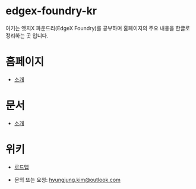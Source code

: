 # edgex-foundry-kr

여기는 엣지X 파운드리(EdgeX Foundry)를 공부하며 홈페이지의 주요 내용을 한글로 정리하는 곳 입니다.

# 홈페이지
* [소개](about.md)

# 문서
* [소개](intro.md)

# 위키
* [로드맵](wiki_roadmap.md)

* 문의 또는 요청: hyungjung.kim@outlook.com
